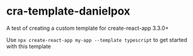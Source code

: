 # cra-template-danielpox
A test of creating a custom template for create-react-app 3.3.0+

Use `npx create-react-app my-app --template typescript` to get started with this template
